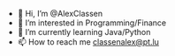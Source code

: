 - 👋 Hi, I’m @AlexClassen
- 👀 I’m interested in Programming/Finance
- 🌱 I’m currently learning Java/Python
- 📫 How to reach me classenalex@pt.lu
